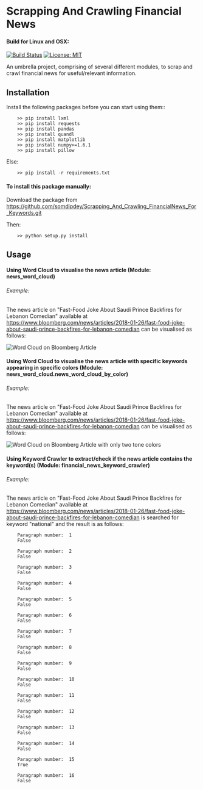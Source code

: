 # Scrapping And Crawling Financial News

#### Build for Linux and OSX:
[![Build Status](https://travis-ci.org/somdipdey/Scrapping_And_Crawling_FinancialNews_For_Keywords.svg?branch=master)](https://travis-ci.org/somdipdey/Scrapping_And_Crawling_FinancialNews_For_Keywords)
[![License: MIT](https://img.shields.io/badge/License-MIT-red.svg)](https://github.com/somdipdey/Scrapping_And_Crawling_FinancialNews_For_Keywords/blob/master/LICENSE)

An umbrella project, comprising of several different modules, to scrap and crawl financial news for useful/relevant information.

## Installation

Install the following packages before you can start using them::

		>> pip install lxml
		>> pip install requests
		>> pip install pandas
		>> pip install quandl
		>> pip install matplotlib
		>> pip install numpy>=1.6.1
		>> pip install pillow

Else:

		>> pip install -r requirements.txt

#### To install this package manually:
Download the package from https://github.com/somdipdey/Scrapping_And_Crawling_FinancialNews_For_Keywords.git

Then:

		>> python setup.py install

## Usage

#### Using Word Cloud to visualise the news article (Module: news_word_cloud)

###### Example:

The news article on "Fast-Food Joke About Saudi Prince Backfires for Lebanon Comedian" available at https://www.bloomberg.com/news/articles/2018-01-26/fast-food-joke-about-saudi-prince-backfires-for-lebanon-comedian  can be visualised as follows:

![Word Cloud on Bloomberg Article](https://user-images.githubusercontent.com/8515608/36053428-9aee79f8-0de9-11e8-9b80-770f82d16c3c.png)

#### Using Word Cloud to visualise the news article with specific keywords appearing in specific colors (Module: news_word_cloud.news_word_cloud_by_color)

###### Example:

The news article on "Fast-Food Joke About Saudi Prince Backfires for Lebanon Comedian" available at https://www.bloomberg.com/news/articles/2018-01-26/fast-food-joke-about-saudi-prince-backfires-for-lebanon-comedian  can be visualised as follows:

![Word Cloud on Bloomberg Article with only two tone colors](https://user-images.githubusercontent.com/8515608/36055502-ca7edfea-0df4-11e8-851c-d75cd1db8cf3.png)


#### Using Keyword Crawler to extract/check if the news article contains the keyword(s) (Module: financial_news_keyword_crawler)

###### Example:

The news article on "Fast-Food Joke About Saudi Prince Backfires for Lebanon Comedian" available at https://www.bloomberg.com/news/articles/2018-01-26/fast-food-joke-about-saudi-prince-backfires-for-lebanon-comedian is searched for keyword "national" and the result is as follows:

		Paragraph number:  1 
		False 

		Paragraph number:  2 
		False 

		Paragraph number:  3 
		False 

		Paragraph number:  4 
		False 

		Paragraph number:  5 
		False 

		Paragraph number:  6 
		False 

		Paragraph number:  7 
		False 

		Paragraph number:  8 
		False 

		Paragraph number:  9 
		False 

		Paragraph number:  10 
		False 

		Paragraph number:  11 
		False 

		Paragraph number:  12 
		False 

		Paragraph number:  13 
		False 

		Paragraph number:  14 
		False 

		Paragraph number:  15 
		True 

		Paragraph number:  16 
		False 